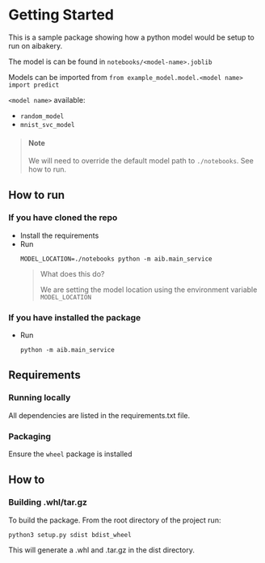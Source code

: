 # Getting Started

This is a sample package showing how a python model would be setup to run on
aibakery.

The model is can be found in `notebooks/<model-name>.joblib`

Models can be imported from `from example_model.model.<model name> import predict`

`<model name>` available:
- `random_model`
- `mnist_svc_model`

> #### Note
> We will need to override the default model path to `./notebooks`. See how to run.


## How to run
### If you have cloned the repo
- Install the requirements
- Run
    ```
    MODEL_LOCATION=./notebooks python -m aib.main_service
    ```
    > What does this do?
    >
    > We are setting the model location using the environment variable `MODEL_LOCATION`

### If you have installed the package
- Run
  ```
  python -m aib.main_service
  ```

## Requirements
### Running locally
All dependencies are listed in the requirements.txt file.

### Packaging
Ensure the `wheel` package is installed

## How to
### Building .whl/tar.gz
To build the package. From the root directory of the project run:
```shell
python3 setup.py sdist bdist_wheel
```
This will generate a .whl and .tar.gz in the dist directory.
